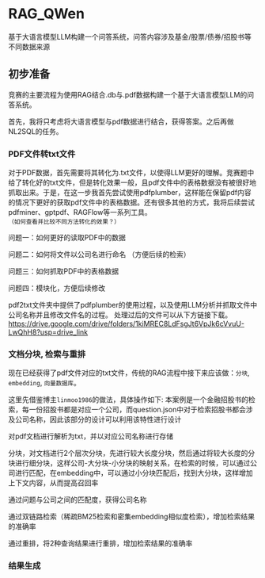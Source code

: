 # RAG_QWen
基于大语言模型LLM构建一个问答系统，问答内容涉及基金/股票/债券/招股书等不同数据来源

## 初步准备
竞赛的主要流程为使用RAG结合.db与.pdf数据构建一个基于大语言模型LLM的问答系统。

首先，我将只考虑将大语言模型与pdf数据进行结合，获得答案。之后再做NL2SQL的任务。

### PDF文件转txt文件
对于PDF数据，首先需要将其转化为.txt文件，以使得LLM更好的理解。竞赛题中给了转化好的txt文件，但是转化效果一般，且pdf文件中的表格数据没有被很好地抓取出来。于是，在这一步我首先尝试使用pdfplumber，这样能在保留pdf内容的情况下更好的获取pdf文件中的表格数据。还有很多其他的方式，我将后续尝试pdfminer、gptpdf、RAGFlow等一系列工具。`（如何查看并比较不同方法转化的效果？）`

问题一：如何更好的读取PDF中的数据

问题二：如何将文件以公司名进行命名 （方便后续的检索）

问题三：如何抓取PDF中的表格数据

问题四：模块化，方便后续修改

pdf2txt文件夹中提供了pdfplumber的使用过程，以及使用LLM分析并抓取文件中公司名称并且修改文件名的过程。
处理过后的文件可以从下方链接下载。
https://drive.google.com/drive/folders/1kiMREC8LdFsgJt6VpJk6cVvuU-LwQhH8?usp=drive_link

### 文档分块, 检索与重排
现在已经获得了pdf文件对应的txt文件，传统的RAG流程中接下来应该做：`分块`, `embedding`, `向量数据库`。

这里先借鉴博主`linmoo1986`的做法，具体操作如下:
本案例是一个金融招股书的检索，每一份招股书都是对应一个公司，而question.json中对于检索招股书都会涉及公司名称，因此该部分的设计可以利用该特性进行设计

对pdf文档进行解析为txt，并以对应公司名称进行存储

分块，对文档进行2个层次分块，先进行较大长度分块，然后通过将较大长度的分块进行细分块，这样公司-大分块-小分块的映射关系，在检索的时候，可以通过公司进行匹配，在embedding中，可以通过小分块匹配后，找到大分块，这样增加上下文内容，从而提高召回率

通过问题与公司之间的匹配度，获得公司名称

通过双链路检索（稀疏BM25检索和密集embedding相似度检索），增加检索结果的准确率

通过重排，将2种查询结果进行重排，增加检索结果的准确率


### 结果生成



